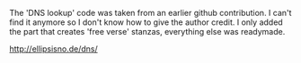 The 'DNS lookup' code was taken from an earlier github contribution. I can't find it anymore so I don't know how to give the author credit. I only added the part that creates 'free verse' stanzas, everything else was readymade.

http://ellipsisno.de/dns/
